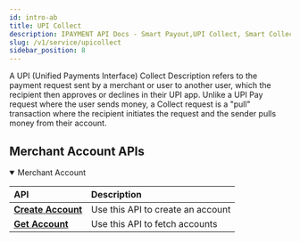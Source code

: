 ```yaml
---
id: intro-ab
title: UPI Collect
description: IPAYMENT API Docs - Smart Payout,UPI Collect, Smart Collect, UPI Stack, Validation Suite
slug: /v1/service/upicollect
sidebar_position: 8
---
```


<p>A UPI (Unified Payments Interface) Collect Description refers to the payment request sent by a merchant or user to another user, which the recipient then approves or declines in their UPI app. Unlike a UPI Pay request where the user sends money, a Collect request is a "pull" transaction where the recipient initiates the request and the sender pulls money from their account. </p>

## Merchant Account APIs

<details open>
<summary> Merchant Account</summary>


| API                                                                           | Description                                     |
| :---------------------------------------------------------------------------- | :---------------------------------------------- |
| <a href="/docs/v1/service/upicollect/generate/account">**Create Account**</a> | Use this API to create an account  |
| <a href="/docs/v1/service/upicollect/account/list">**Get Account**</a> | Use this API to fetch accounts  |

</details>


